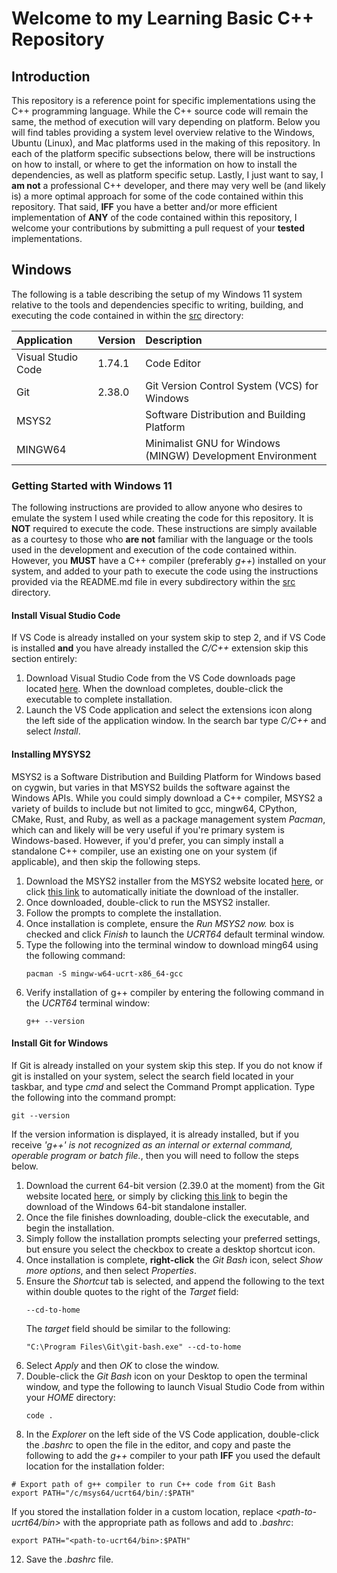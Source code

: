 # Welcome to my Learning Basic C++ Repository

## Introduction

This repository is a reference point for specific implementations using the C++ programming language. While the C++ source code will remain the same, the method of execution will vary depending on platform. Below you will find tables providing a system level overview relative to the Windows, Ubuntu (Linux), and Mac platforms used in the making of this repository. In each of the platform specific subsections below, there will be instructions on how to install, or where to get the information on how to install the dependencies, as well as platform specific setup. Lastly, I just want to say, I **am not** a professional C++ developer, and there may very well be (and likely is) a more optimal approach for some of the code contained within this repository. That said, **IFF** you have a better and/or more efficient implementation of **ANY** of the code contained within this repository, I welcome your contributions by submitting a pull request of your **tested** implementations.

## Windows

The following is a table describing the setup of my Windows 11 system relative to the tools and dependencies specific to writing, building, and executing the code contained in within the [src](src/) directory:

| Application | Version | Description |
| :--- | :--- | :--- |
| Visual Studio Code | 1.74.1  | Code Editor |
| Git | 2.38.0  | Git Version Control System (VCS) for Windows |
| MSYS2 | | Software Distribution and Building Platform |
| MINGW64 | | Minimalist GNU for Windows (MINGW) Development Environment |


### Getting Started with Windows 11

The following instructions are provided to allow anyone who desires to emulate the system I used while creating the code for this repository. It is **NOT** required to execute the code. These instructions are simply available as a courtesy to those who **are not** familiar with the language or the tools used in the development and execution of the code contained within. However, you **MUST** have a C++ compiler (preferably *g++*) installed on your system, and added to your path to execute the code using the instructions provided via the README.md file in every subdirectory within the [src](src/) directory.

#### Install Visual Studio Code

If VS Code is already installed on your system skip to step 2, and if VS Code is installed **and** you have already installed the *C/C++* extension skip this section entirely:

1. Download Visual Studio Code from the VS Code downloads page located [here](https://code.visualstudio.com/download). When the download completes, double-click the executable to complete installation.
2. Launch the VS Code application and select the extensions icon along the left side of the application window. In the search bar type *C/C++* and select *Install*.

#### Installing MYSYS2

MSYS2 is a Software Distribution and Building Platform for Windows based on cygwin, but varies in that MSYS2 builds the software against the Windows APIs. While you could simply download a C++ compiler, MSYS2 a variety of builds to include but not limited to gcc, mingw64, CPython, CMake, Rust, and Ruby, as well as a package management system *Pacman*, which can and likely will be very useful if you're primary system is Windows-based. However, if you'd prefer, you can simply install a standalone C++ compiler, use an existing one on your system (if applicable), and then skip the following steps. 

1. Download the MSYS2 installer from the MSYS2 website located [here](https://www.msys2.org/), or click [this link](https://github.com/msys2/msys2-installer/releases/download/2022-12-16/msys2-x86_64-20221216.exe) to automatically initiate the download of the installer.
2. Once downloaded, double-click to run the MSYS2 installer.
3. Follow the prompts to complete the installation.
4. Once installation is complete, ensure the *Run MSYS2 now.* box is checked and click *Finish* to launch the *UCRT64* default terminal window.
5. Type the following into the terminal window to download ming64 using the following command:
   ```
   pacman -S mingw-w64-ucrt-x86_64-gcc
   ```
6. Verify installation of g++ compiler by entering the following command in the *UCRT64* terminal window:
   ```
   g++ --version
   ```
   
#### Install Git for Windows

If Git is already installed on your system skip this step. If you do not know if git is installed on your system, select the search field located in your taskbar, and type *cmd* and select the Command Prompt application. Type the following into the command prompt:
```
git --version
```
If the version information is displayed, it is already installed, but if you receive *'g++' is not recognized as an internal or external command, operable program or batch file.*, then you will need to follow the steps below. 

1. Download the current 64-bit version (2.39.0 at the moment) from the Git website located [here](https://git-scm.com/download/win), or simply by clicking [this link](https://github.com/git-for-windows/git/releases/download/v2.39.0.windows.1/Git-2.39.0-64-bit.exe) to begin the download of the Windows 64-bit standalone installer.
2. Once the file finishes downloading, double-click the executable, and begin the installation. 
3. Simply follow the installation prompts selecting your preferred settings, but ensure you select the checkbox to create a desktop shortcut icon.
4. Once installation is complete, **right-click** the *Git Bash* icon, select *Show more options*, and then select *Properties*.
5. Ensure the *Shortcut* tab is selected, and append the following to the text within double quotes to the right of the *Target* field:
   ```
   --cd-to-home
   ```
   The *target* field should be similar to the following:
   ```
   "C:\Program Files\Git\git-bash.exe" --cd-to-home
   ```
7. Select *Apply* and then *OK* to close the window.
8. Double-click the *Git Bash* icon on your Desktop to open the terminal window, and type the following to launch Visual Studio Code from within your *HOME* directory:
   ```
   code .
   ```
11. In the *Explorer* on the left side of the VS Code application, double-click the *.bashrc* to open the file in the editor, and copy and paste the following to add the *g++* compiler to your path **IFF** you used the default location for the installation folder:
   ```
   # Export path of g++ compiler to run C++ code from Git Bash
   export PATH="/c/msys64/ucrt64/bin/:$PATH"
   ```
   If you stored the installation folder in a custom location, replace *<path-to-ucrt64/bin>* with the appropriate path as follows and add to *.bashrc*:
   ```
   export PATH="<path-to-ucrt64/bin>:$PATH"
   ```
12. Save the *.bashrc* file. 
